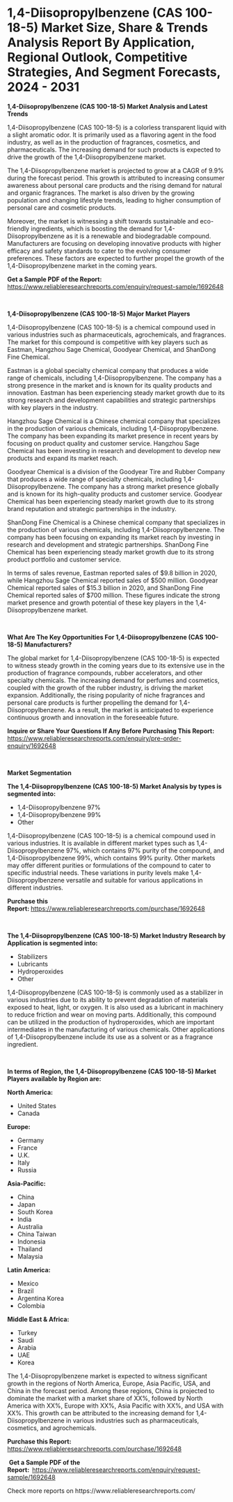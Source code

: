 <p><h1>1,4-Diisopropylbenzene (CAS 100-18-5) Market Size, Share & Trends Analysis Report By Application, Regional Outlook, Competitive Strategies, And Segment Forecasts, 2024 - 2031</h1></p><p><strong>1,4-Diisopropylbenzene (CAS 100-18-5) Market Analysis and Latest Trends</strong></p>
<p><p>1,4-Diisopropylbenzene (CAS 100-18-5) is a colorless transparent liquid with a slight aromatic odor. It is primarily used as a flavoring agent in the food industry, as well as in the production of fragrances, cosmetics, and pharmaceuticals. The increasing demand for such products is expected to drive the growth of the 1,4-Diisopropylbenzene market.</p><p>The 1,4-Diisopropylbenzene market is projected to grow at a CAGR of 9.9% during the forecast period. This growth is attributed to increasing consumer awareness about personal care products and the rising demand for natural and organic fragrances. The market is also driven by the growing population and changing lifestyle trends, leading to higher consumption of personal care and cosmetic products.</p><p>Moreover, the market is witnessing a shift towards sustainable and eco-friendly ingredients, which is boosting the demand for 1,4-Diisopropylbenzene as it is a renewable and biodegradable compound. Manufacturers are focusing on developing innovative products with higher efficacy and safety standards to cater to the evolving consumer preferences. These factors are expected to further propel the growth of the 1,4-Diisopropylbenzene market in the coming years.</p></p>
<p><strong>Get a Sample PDF of the Report:&nbsp;</strong> <a href="https://www.reliableresearchreports.com/enquiry/request-sample/1692648">https://www.reliableresearchreports.com/enquiry/request-sample/1692648</a></p>
<p>&nbsp;</p>
<p><strong>1,4-Diisopropylbenzene (CAS 100-18-5) Major Market Players</strong></p>
<p><p>1,4-Diisopropylbenzene (CAS 100-18-5) is a chemical compound used in various industries such as pharmaceuticals, agrochemicals, and fragrances. The market for this compound is competitive with key players such as Eastman, Hangzhou Sage Chemical, Goodyear Chemical, and ShanDong Fine Chemical.</p><p>Eastman is a global specialty chemical company that produces a wide range of chemicals, including 1,4-Diisopropylbenzene. The company has a strong presence in the market and is known for its quality products and innovation. Eastman has been experiencing steady market growth due to its strong research and development capabilities and strategic partnerships with key players in the industry.</p><p>Hangzhou Sage Chemical is a Chinese chemical company that specializes in the production of various chemicals, including 1,4-Diisopropylbenzene. The company has been expanding its market presence in recent years by focusing on product quality and customer service. Hangzhou Sage Chemical has been investing in research and development to develop new products and expand its market reach.</p><p>Goodyear Chemical is a division of the Goodyear Tire and Rubber Company that produces a wide range of specialty chemicals, including 1,4-Diisopropylbenzene. The company has a strong market presence globally and is known for its high-quality products and customer service. Goodyear Chemical has been experiencing steady market growth due to its strong brand reputation and strategic partnerships in the industry.</p><p>ShanDong Fine Chemical is a Chinese chemical company that specializes in the production of various chemicals, including 1,4-Diisopropylbenzene. The company has been focusing on expanding its market reach by investing in research and development and strategic partnerships. ShanDong Fine Chemical has been experiencing steady market growth due to its strong product portfolio and customer service.</p><p>In terms of sales revenue, Eastman reported sales of $9.8 billion in 2020, while Hangzhou Sage Chemical reported sales of $500 million. Goodyear Chemical reported sales of $15.3 billion in 2020, and ShanDong Fine Chemical reported sales of $700 million. These figures indicate the strong market presence and growth potential of these key players in the 1,4-Diisopropylbenzene market.</p></p>
<p>&nbsp;</p>
<p><strong>What Are The Key Opportunities For 1,4-Diisopropylbenzene (CAS 100-18-5) Manufacturers?</strong></p>
<p><p>The global market for 1,4-Diisopropylbenzene (CAS 100-18-5) is expected to witness steady growth in the coming years due to its extensive use in the production of fragrance compounds, rubber accelerators, and other specialty chemicals. The increasing demand for perfumes and cosmetics, coupled with the growth of the rubber industry, is driving the market expansion. Additionally, the rising popularity of niche fragrances and personal care products is further propelling the demand for 1,4-Diisopropylbenzene. As a result, the market is anticipated to experience continuous growth and innovation in the foreseeable future.</p></p>
<p><strong>Inquire or Share Your Questions If Any Before Purchasing This Report:</strong> <a href="https://www.reliableresearchreports.com/enquiry/pre-order-enquiry/1692648">https://www.reliableresearchreports.com/enquiry/pre-order-enquiry/1692648</a></p>
<p>&nbsp;</p>
<p><strong>Market Segmentation</strong></p>
<p><strong>The 1,4-Diisopropylbenzene (CAS 100-18-5) Market Analysis by types is segmented into:</strong></p>
<p><ul><li>1,4-Diisopropylbenzene 97%</li><li>1,4-Diisopropylbenzene 99%</li><li>Other</li></ul></p>
<p><p>1,4-Diisopropylbenzene (CAS 100-18-5) is a chemical compound used in various industries. It is available in different market types such as 1,4-Diisopropylbenzene 97%, which contains 97% purity of the compound, and 1,4-Diisopropylbenzene 99%, which contains 99% purity. Other markets may offer different purities or formulations of the compound to cater to specific industrial needs. These variations in purity levels make 1,4-Diisopropylbenzene versatile and suitable for various applications in different industries.</p></p>
<p><strong>Purchase this Report:&nbsp;</strong><a href="https://www.reliableresearchreports.com/purchase/1692648">https://www.reliableresearchreports.com/purchase/1692648</a></p>
<p>&nbsp;</p>
<p><strong>The 1,4-Diisopropylbenzene (CAS 100-18-5) Market Industry Research by Application is segmented into:</strong></p>
<p><ul><li>Stabilizers</li><li>Lubricants</li><li>Hydroperoxides</li><li>Other</li></ul></p>
<p><p>1,4-Diisopropylbenzene (CAS 100-18-5) is commonly used as a stabilizer in various industries due to its ability to prevent degradation of materials exposed to heat, light, or oxygen. It is also used as a lubricant in machinery to reduce friction and wear on moving parts. Additionally, this compound can be utilized in the production of hydroperoxides, which are important intermediates in the manufacturing of various chemicals. Other applications of 1,4-Diisopropylbenzene include its use as a solvent or as a fragrance ingredient.</p></p>
<p>&nbsp;</p>
<p><strong>In terms of Region, the 1,4-Diisopropylbenzene (CAS 100-18-5) Market Players available by Region are:</strong></p>
<p>
    <p> <strong> North America: </strong>
        <ul>
            <li>United States</li>
            <li>Canada</li>
        </ul>
        </p> 
    <p> <strong> Europe: </strong>
        <ul>
            <li>Germany</li>
            <li>France</li>
            <li>U.K.</li>
            <li>Italy</li>
            <li>Russia</li>
        </ul>
        </p> 
    <p> <strong> Asia-Pacific: </strong>
        <ul>
            <li>China</li>
            <li>Japan</li>
            <li>South Korea</li>
            <li>India</li>
            <li>Australia</li>
            <li>China Taiwan</li>
            <li>Indonesia</li>
            <li>Thailand</li>
            <li>Malaysia</li>
        </ul>
        </p> 
    <p> <strong> Latin America: </strong>
        <ul>
            <li>Mexico</li>
            <li>Brazil</li>
            <li>Argentina Korea</li>
            <li>Colombia</li>
        </ul>
        </p> 
    <p> <strong> Middle East & Africa: </strong>
        <ul>
            <li>Turkey</li>
            <li>Saudi</li>
            <li>Arabia</li>
            <li>UAE</li>
            <li>Korea</li>
        </ul>
    </p>
    </p>
<p><p>The 1,4-Diisopropylbenzene market is expected to witness significant growth in the regions of North America, Europe, Asia Pacific, USA, and China in the forecast period. Among these regions, China is projected to dominate the market with a market share of XX%, followed by North America with XX%, Europe with XX%, Asia Pacific with XX%, and USA with XX%. This growth can be attributed to the increasing demand for 1,4-Diisopropylbenzene in various industries such as pharmaceuticals, cosmetics, and agrochemicals.</p></p>
<p><strong>Purchase this Report: </strong><a href="https://www.reliableresearchreports.com/purchase/1692648">https://www.reliableresearchreports.com/purchase/1692648</a></p>
<p>&nbsp;<strong>Get a Sample PDF of the Report:&nbsp;&nbsp;</strong><a href="https://www.reliableresearchreports.com/enquiry/request-sample/1692648">https://www.reliableresearchreports.com/enquiry/request-sample/1692648</a></p>
<p><strong></strong></p>
<p>Check more reports on https://www.reliableresearchreports.com/</p>